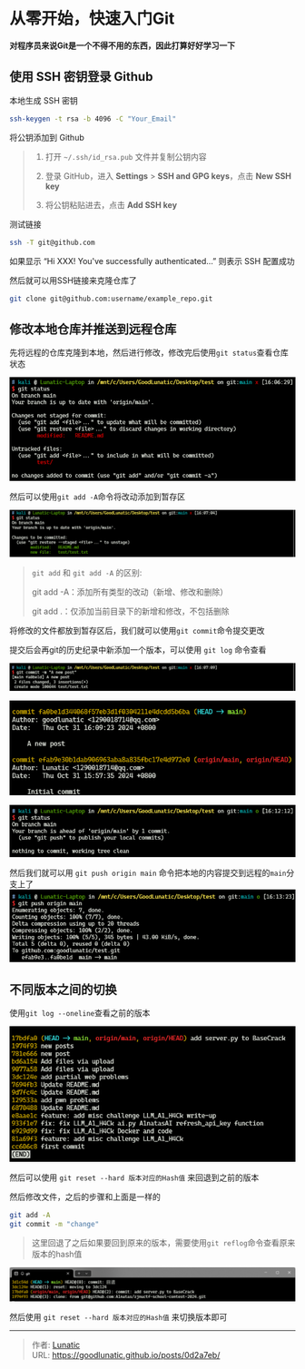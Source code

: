 # 从零开始，快速入门Git

**对程序员来说Git是一个不得不用的东西，因此打算好好学习一下**
<!--more-->
## 使用 SSH 密钥登录 Github
本地生成 SSH 密钥
```bash
ssh-keygen -t rsa -b 4096 -C "Your_Email"
```
将公钥添加到 Github
> 1. 打开 `~/.ssh/id_rsa.pub` 文件并复制公钥内容
> 
> 2. 登录 GitHub，进入 **Settings** > **SSH and GPG keys**，点击 **New SSH key**
> 
> 3. 将公钥粘贴进去，点击 **Add SSH key**

测试链接
```bash
ssh -T git@github.com
```

如果显示 “Hi XXX! You've successfully authenticated…” 则表示 SSH 配置成功

然后就可以用SSH链接来克隆仓库了

```bash
git clone git@github.com:username/example_repo.git
```

## 修改本地仓库并推送到远程仓库
先将远程的仓库克隆到本地，然后进行修改，修改完后使用`git status`查看仓库状态

![](imgs/image-20241031160658326.png)

然后可以使用`git add -A`命令将改动添加到暂存区

![](imgs/image-20241031160808203.png)

> `git add` 和 `git add -A` 的区别:
> 
> git add -A：添加所有类型的改动（新增、修改和删除）
> 
> git add .：仅添加当前目录下的新增和修改，不包括删除

将修改的文件都放到暂存区后，我们就可以使用`git commit`命令提交更改

提交后会再git的历史纪录中新添加一个版本，可以使用 `git log` 命令查看

![](imgs/image-20241031160931694.png)

![](imgs/image-20241031161210001.png)

![](imgs/image-20241031161224379.png)

然后我们就可以用 `git push origin main` 命令把本地的内容提交到远程的`main`分支上了
![](imgs/image-20241031161410667.png)

## 不同版本之间的切换
使用`git log --oneline`查看之前的版本

![](imgs/image-20241031162626806.png)

然后可以使用 `git reset --hard 版本对应的Hash值` 来回退到之前的版本

然后修改文件，之后的步骤和上面是一样的

```bash
git add -A
git commit -m "change"
```

> 这里回退了之后如果要回到原来的版本，需要使用`git reflog`命令查看原来版本的hash值

![](imgs/image-20241031163335891.png)

然后使用 `git reset --hard 版本对应的Hash值` 来切换版本即可

---

> 作者: [Lunatic](https://goodlunatic.github.io)  
> URL: https://goodlunatic.github.io/posts/0d2a7eb/  

